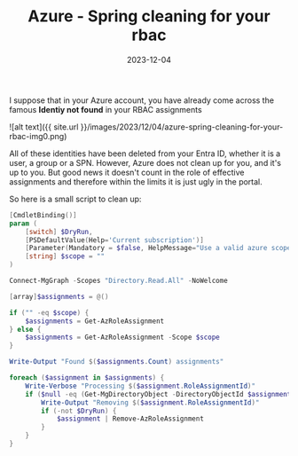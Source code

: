﻿---
layout: post
title: Azure - Spring cleaning for your rbac
date: 2023-12-04
categories: ["Azure"]
comments_id: 31 
---

I suppose that in your Azure account, you have already come across the famous **Identiy not found** in your RBAC assignments

![alt text]({{ site.url }}/images/2023/12/04/azure-spring-cleaning-for-your-rbac-img0.png)

All of these identities have been deleted from your Entra ID, whether it is a user, a group or a SPN. However, Azure does not clean up for you, and it's up to you. But good news it doesn't count in the role of effective assignments and therefore within the limits it is just ugly in the portal.

So here is a small script to clean up:

```powershell
[CmdletBinding()]
param (
    [switch] $DryRun,
    [PSDefaultValue(Help='Current subscription')]
    [Parameter(Mandatory = $false, HelpMessage="Use a valid azure scope")]
    [string] $scope = ""
)

Connect-MgGraph -Scopes "Directory.Read.All" -NoWelcome

[array]$assignments = @()

if ("" -eq $scope) {
    $assignments = Get-AzRoleAssignment
} else {
    $assignments = Get-AzRoleAssignment -Scope $scope
}

Write-Output "Found $($assignments.Count) assignments"

foreach ($assignment in $assignments) {
    Write-Verbose "Processing $($assignment.RoleAssignmentId)"
    if ($null -eq (Get-MgDirectoryObject -DirectoryObjectId $assignment.ObjectId -ErrorAction SilentlyContinue)) {
        Write-Output "Removing $($assignment.RoleAssignmentId)"
        if (-not $DryRun) {
            $assignment | Remove-AzRoleAssignment
        }
    }
}

```
